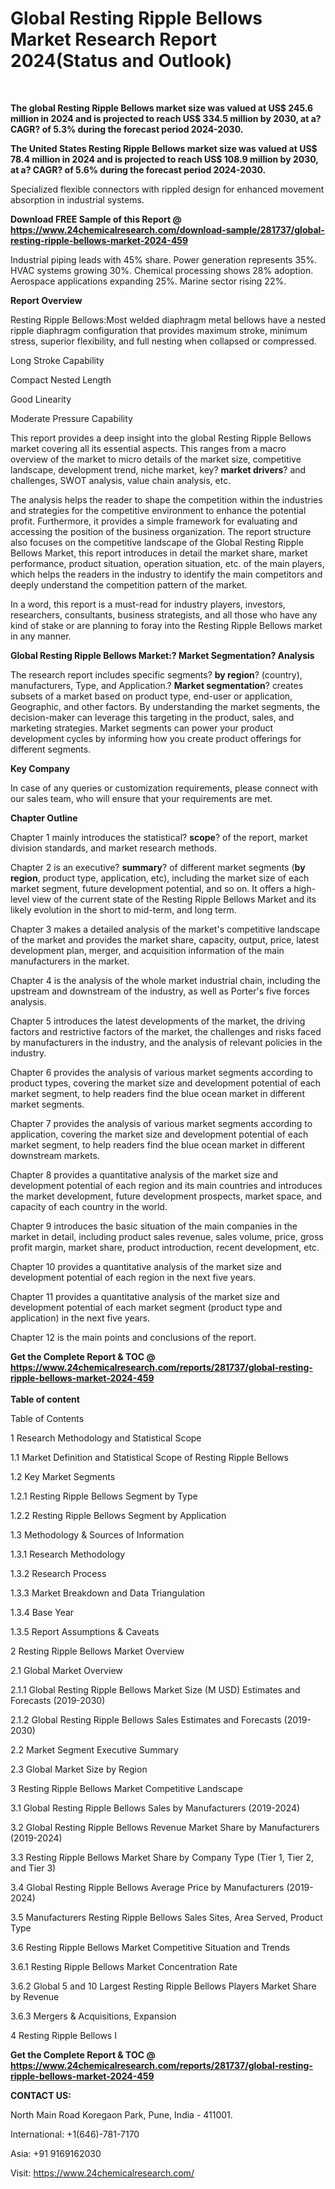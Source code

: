 <h1>Global Resting Ripple Bellows Market Research Report 2024(Status and Outlook)</h1><br/><p><strong>The global Resting Ripple Bellows market size was valued at US$ 245.6 million in 2024 and is projected to reach US$ 334.5 million by 2030, at a? <strong>CAGR</strong>? of 5.3% during the forecast period 2024-2030.</strong></p><p><strong>The United States Resting Ripple Bellows market size was valued at US$ 78.4 million in 2024 and is projected to reach US$ 108.9 million by 2030, at a? <strong>CAGR</strong>? of 5.6% during the forecast period 2024-2030.</strong></p><p>Specialized flexible connectors with rippled design for enhanced movement absorption in industrial systems.</p><div><b>Download FREE Sample of this Report @ <a href="https://www.24chemicalresearch.com/download-sample/281737/global-resting-ripple-bellows-market-2024-459">https://www.24chemicalresearch.com/download-sample/281737/global-resting-ripple-bellows-market-2024-459</a></b></div><p>Industrial piping leads with 45% share. Power generation represents 35%. HVAC systems growing 30%. Chemical processing shows 28% adoption. Aerospace applications expanding 25%. Marine sector rising 22%.</p><p><strong>Report Overview</strong></p><p>Resting Ripple Bellows:Most welded diaphragm metal bellows have a nested ripple diaphragm configuration that provides maximum stroke, minimum stress, superior flexibility, and full nesting when collapsed or compressed.</p><p>Long Stroke Capability</p><p>Compact Nested Length</p><p>Good Linearity</p><p>Moderate Pressure Capability</p><p>This report provides a deep insight into the global Resting Ripple Bellows market covering all its essential aspects. This ranges from a macro overview of the market to micro details of the market size, competitive landscape, development trend, niche market, key? <strong>market drivers</strong>? and challenges, SWOT analysis, value chain analysis, etc.</p><p>The analysis helps the reader to shape the competition within the industries and strategies for the competitive environment to enhance the potential profit. Furthermore, it provides a simple framework for evaluating and accessing the position of the business organization. The report structure also focuses on the competitive landscape of the Global Resting Ripple Bellows Market, this report introduces in detail the market share, market performance, product situation, operation situation, etc. of the main players, which helps the readers in the industry to identify the main competitors and deeply understand the competition pattern of the market.</p><p>In a word, this report is a must-read for industry players, investors, researchers, consultants, business strategists, and all those who have any kind of stake or are planning to foray into the Resting Ripple Bellows market in any manner.</p><p><strong>Global Resting Ripple Bellows Market:? Market Segmentation? Analysis</strong></p><p>The research report includes specific segments? <strong>by region</strong>? (country), manufacturers, Type, and Application.? <strong>Market segmentation</strong>? creates subsets of a market based on product type, end-user or application, Geographic, and other factors. By understanding the market segments, the decision-maker can leverage this targeting in the product, sales, and marketing strategies. Market segments can power your product development cycles by informing how you create product offerings for different segments.</p><p><strong>Key Company</strong></p><p>In case of any queries or customization requirements, please connect with our sales team, who will ensure that your requirements are met.</p><p><strong>Chapter Outline</strong></p><p>Chapter 1 mainly introduces the statistical? <strong><strong>scope</strong></strong>? of the report, market division standards, and market research methods.</p><p>Chapter 2 is an executive? <strong><strong>summary</strong></strong>? of different market segments (<strong>by region</strong>, product type, application, etc), including the market size of each market segment, future development potential, and so on. It offers a high-level view of the current state of the Resting Ripple Bellows Market and its likely evolution in the short to mid-term, and long term.</p><p>Chapter 3 makes a detailed analysis of the market's competitive landscape of the market and provides the market share, capacity, output, price, latest development plan, merger, and acquisition information of the main manufacturers in the market.</p><p>Chapter 4 is the analysis of the whole market industrial chain, including the upstream and downstream of the industry, as well as Porter's five forces analysis.</p><p>Chapter 5 introduces the latest developments of the market, the driving factors and restrictive factors of the market, the challenges and risks faced by manufacturers in the industry, and the analysis of relevant policies in the industry.</p><p>Chapter 6 provides the analysis of various market segments according to product types, covering the market size and development potential of each market segment, to help readers find the blue ocean market in different market segments.</p><p>Chapter 7 provides the analysis of various market segments according to application, covering the market size and development potential of each market segment, to help readers find the blue ocean market in different downstream markets.</p><p>Chapter 8 provides a quantitative analysis of the market size and development potential of each region and its main countries and introduces the market development, future development prospects, market space, and capacity of each country in the world.</p><p>Chapter 9 introduces the basic situation of the main companies in the market in detail, including product sales revenue, sales volume, price, gross profit margin, market share, product introduction, recent development, etc.</p><p>Chapter 10 provides a quantitative analysis of the market size and development potential of each region in the next five years.</p><p>Chapter 11 provides a quantitative analysis of the market size and development potential of each market segment (product type and application) in the next five years.</p><p>Chapter 12 is the main points and conclusions of the report.</p><div><b>Get the Complete Report & TOC @ <a href="https://www.24chemicalresearch.com/reports/281737/global-resting-ripple-bellows-market-2024-459">https://www.24chemicalresearch.com/reports/281737/global-resting-ripple-bellows-market-2024-459</a></b></div><br><b>Table of content</b><p>Table of Contents<br />
 
  1 Research Methodology and Statistical Scope<br />
 
  1.1 Market Definition and Statistical Scope of Resting Ripple Bellows<br />
 
  1.2 Key Market Segments<br />
 
  1.2.1 Resting Ripple Bellows Segment by Type<br />
 
  1.2.2 Resting Ripple Bellows Segment by Application<br />
 
  1.3 Methodology & Sources of Information<br />
 
  1.3.1 Research Methodology<br />
 
  1.3.2 Research Process<br />
 
  1.3.3 Market Breakdown and Data Triangulation<br />
 
  1.3.4 Base Year<br />
 
  1.3.5 Report Assumptions & Caveats<br />
 
  2 Resting Ripple Bellows Market Overview<br />
 
  2.1 Global Market Overview<br />
 
  2.1.1 Global Resting Ripple Bellows Market Size (M USD) Estimates and Forecasts (2019-2030)<br />
 
  2.1.2 Global Resting Ripple Bellows Sales Estimates and Forecasts (2019-2030)<br />
 
  2.2 Market Segment Executive Summary<br />
 
  2.3 Global Market Size by Region<br />
 
  3 Resting Ripple Bellows Market Competitive Landscape<br />
 
  3.1 Global Resting Ripple Bellows Sales by Manufacturers (2019-2024)<br />
 
  3.2 Global Resting Ripple Bellows Revenue Market Share by Manufacturers (2019-2024)<br />
 
  3.3 Resting Ripple Bellows Market Share by Company Type (Tier 1, Tier 2, and Tier 3)<br />
 
  3.4 Global Resting Ripple Bellows Average Price by Manufacturers (2019-2024)<br />
 
  3.5 Manufacturers Resting Ripple Bellows Sales Sites, Area Served, Product Type<br />
 
  3.6 Resting Ripple Bellows Market Competitive Situation and Trends<br />
 
  3.6.1 Resting Ripple Bellows Market Concentration Rate<br />
 
  3.6.2 Global 5 and 10 Largest Resting Ripple Bellows Players Market Share by Revenue<br />
 
  3.6.3 Mergers & Acquisitions, Expansion<br />
 
  4 Resting Ripple Bellows I<br><div><b>Get the Complete Report & TOC @ <a href="https://www.24chemicalresearch.com/reports/281737/global-resting-ripple-bellows-market-2024-459">https://www.24chemicalresearch.com/reports/281737/global-resting-ripple-bellows-market-2024-459</a></b></div></p>
 
 <b>CONTACT US:</b><br>
 
 North Main Road Koregaon Park, Pune, India - 411001.<br/>
 
 International: +1(646)-781-7170<br/>
 
 Asia: +91 9169162030<br/>
 
 Visit: <a href="https://www.24chemicalresearch.com/">https://www.24chemicalresearch.com/</a>
 
 <br>
